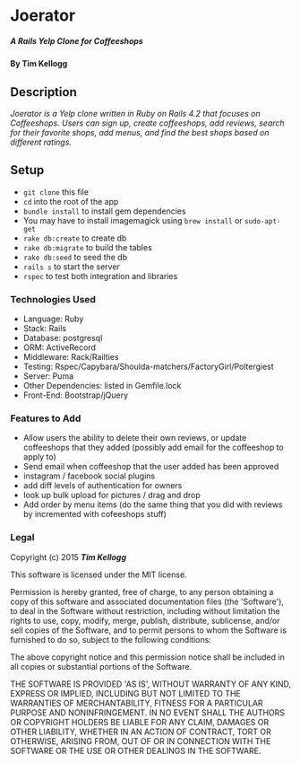 # Joerator

##### _A Rails Yelp Clone for Coffeeshops_

#### By **Tim Kellogg**

## Description

_Joerator is a Yelp clone written in Ruby on Rails 4.2 that focuses on Coffeeshops. Users can sign up, create coffeeshops, add reviews, search for their favorite shops, add menus, and find the best shops based on different ratings._

##  Setup

* `git clone` this file
* `cd` into the root of the app
* `bundle install` to install gem dependencies
* You may have to install imagemagick using `brew install` or `sudo-apt-get`
* `rake db:create` to create db
* `rake db:migrate` to build the tables
* `rake db:seed` to seed the db
* `rails s` to start the server
* `rspec` to test both integration and libraries

### Technologies Used

* Language: Ruby
* Stack: Rails
* Database: postgresql
* ORM: ActiveRecord
* Middleware: Rack/Railties
* Testing: Rspec/Capybara/Shoulda-matchers/FactoryGirl/Poltergiest
* Server: Puma
* Other Dependencies: listed in Gemfile.lock
* Front-End: Bootstrap/jQuery

### Features to Add

* Allow users the ability to delete their own reviews, or update coffeeshops that they added (possibly add email for the coffeeshop to apply to)
* Send email when coffeeshop that the user added has been approved
* instagram / facebook social plugins
* add diff levels of authentication for owners
* look up bulk upload for pictures / drag and drop
* Add order by menu items (do the same thing that you did with reviews by incremented with cofeeshops stuff)

### Legal

Copyright (c) 2015 **_Tim Kellogg_**

This software is licensed under the MIT license.

Permission is hereby granted, free of charge, to any person obtaining a copy of this software and associated documentation files (the 'Software'), to deal in the Software without restriction, including without limitation the rights to use, copy, modify, merge, publish, distribute, sublicense, and/or sell copies of the Software, and to permit persons to whom the Software is furnished to do so, subject to the following conditions:

The above copyright notice and this permission notice shall be included in all copies or substantial portions of the Software.

THE SOFTWARE IS PROVIDED 'AS IS', WITHOUT WARRANTY OF ANY KIND, EXPRESS OR IMPLIED, INCLUDING BUT NOT LIMITED TO THE WARRANTIES OF MERCHANTABILITY, FITNESS FOR A PARTICULAR PURPOSE AND NONINFRINGEMENT. IN NO EVENT SHALL THE AUTHORS OR COPYRIGHT HOLDERS BE LIABLE FOR ANY CLAIM, DAMAGES OR OTHER LIABILITY, WHETHER IN AN ACTION OF CONTRACT, TORT OR OTHERWISE, ARISING FROM, OUT OF OR IN CONNECTION WITH THE SOFTWARE OR THE USE OR OTHER DEALINGS IN THE SOFTWARE.

